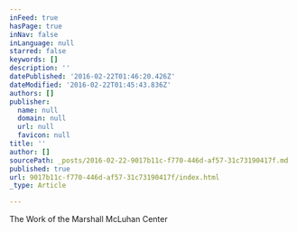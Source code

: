 ```yaml
---
inFeed: true
hasPage: true
inNav: false
inLanguage: null
starred: false
keywords: []
description: ''
datePublished: '2016-02-22T01:46:20.426Z'
dateModified: '2016-02-22T01:45:43.836Z'
authors: []
publisher:
  name: null
  domain: null
  url: null
  favicon: null
title: ''
author: []
sourcePath: _posts/2016-02-22-9017b11c-f770-446d-af57-31c73190417f.md
published: true
url: 9017b11c-f770-446d-af57-31c73190417f/index.html
_type: Article

---
```

The Work of the Marshall McLuhan Center